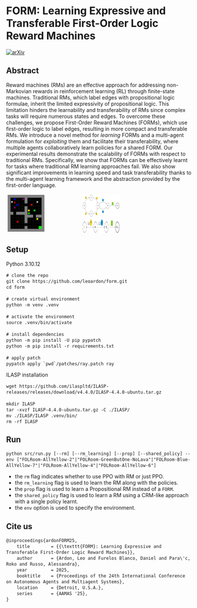 # FORM: Learning Expressive and Transferable First-Order Logic Reward Machines

[![arXiv](https://img.shields.io/badge/arXiv-2501.00364-b31b1b.svg?style=plastic)](https://arxiv.org/abs/2501.00364)


## Abstract

Reward machines (RMs) are an effective approach for addressing non-Markovian rewards in reinforcement learning (RL) through finite-state machines. Traditional RMs, which label edges with propositional logic formulae, inherit the limited expressivity of propositional logic. This limitation hinders the learnability and transferability of RMs since complex tasks will require numerous states and edges. To overcome these challenges, we propose First-Order Reward Machines (FORMs), which use first-order logic to label edges, resulting in more compact and transferable RMs. We introduce a novel method for _learning_ FORMs and a multi-agent formulation for _exploiting_ them and facilitate their transferability, where multiple agents collaboratively learn policies for a shared FORM. Our experimental results demonstrate the scalability of FORMs with respect to traditional RMs. Specifically, we show that FORMs can be effectively learnt for tasks where traditional RM learning approaches fail. We also show significant improvements in learning speed and task transferability thanks to the multi-agent learning framework and the abstraction provided by the first-order language.

<div style="display: grid; grid-template-columns: auto auto auto;">
  <div style="grid-column: 1;
  grid-row: 1 / span 2; padding: 4px">
	<img src="imgs/env.svg" style="width:100%; max-width:100px;"/>
  </div>
  <div style="grid-column: 2;
  grid-row: 1; display: flex; padding: 4px">
	<img src="imgs/rm_prop.svg" style="width:100%; max-width:100px;"/>
  </div>
  <div style="grid-column: 2;
  grid-row: 2; display: flex; padding: 4px">
	<img src="imgs/form.svg" style="width:100%; max-width:100px;"/>
  </div>
</div>

## Setup

Python 3.10.12

```shell
# clone the repo
git clone https://github.com/leoardon/form.git
cd form

# create virtual environment
python -m venv .venv

# activate the environment
source .venv/bin/activate

# install dependencies
python -m pip install -U pip pypatch
python -m pip install -r requirements.txt

# apply patch
pypatch apply `pwd`/patches/ray.patch ray
```

ILASP installation
```shell
wget https://github.com/ilaspltd/ILASP-releases/releases/download/v4.4.0/ILASP-4.4.0-ubuntu.tar.gz

mkdir ILASP
tar -xvzf ILASP-4.4.0-ubuntu.tar.gz -C ./ILASP/
mv ./ILASP/ILASP .venv/bin/
rm -rf ILASP
```

## Run

```shell
python src/run.py [--rm] [--rm_learning] [--prop] [--shared_policy] --env ["FOLRoom-AllYellow-2"|"FOLRoom-GreenButOne-NoLava"|"FOLRoom-Blue-AllYellow-7"|"FOLRoom-AllYellow-4"|"FOLRoom-AllYellow-6"]
```

- the `rm` flag indicates whether to use PPO with RM or just PPO.
- the `rm_learning` flag is used to learn the RM along with the policies.
- the `prop` flag is used to learn a Propositional RM instead of a $\texttt{FORM}$.
- the `shared_policy` flag is used to learn a RM using a CRM-like approach with a single policy learnt.
- the `env` option is used to specify the environment.

## Cite us

```
@inproceedings{ardonFORM25,
	title        = {{\texttt{FORM}: Learning Expressive and Transferable First-Order Logic Reward Machines}},
	author       = {Ardon, Leo and Furelos Blanco, Daniel and Para\'c, Roko and Russo, Alessandra},
	year         = 2025,
	booktitle    = {Proceedings of the 24th International Conference on Autonomous Agents and Multiagent Systems},
	location     = {Detroit, U.S.A.},
	series       = {AAMAS '25},
}
```
